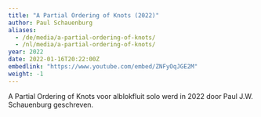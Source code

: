 ```yaml
---
title: "A Partial Ordering of Knots (2022)"
author: Paul Schauenburg
aliases: 
  - /de/media/a-partial-ordering-of-knots/
  - /nl/media/a-partial-ordering-of-knots/
year: 2022
date: 2022-01-16T20:22:00Z
embedlink: "https://www.youtube.com/embed/ZNFyOqJGE2M"
weight: -1
---
```

A Partial Ordering of Knots voor alblokfluit solo werd in 2022 door Paul J.W. Schauenburg geschreven.
